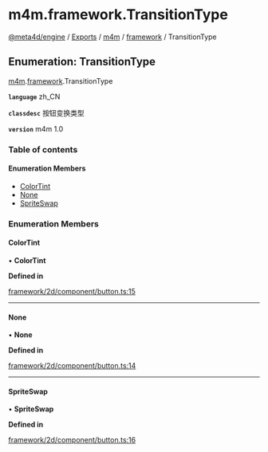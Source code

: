 # m4m.framework.TransitionType

[@meta4d/engine](../) / [Exports](../modules/) / [m4m](../modules/m4m.md) / [framework](../modules/m4m.framework.md) / TransitionType

## Enumeration: TransitionType

[m4m](../modules/m4m.md).[framework](../modules/m4m.framework.md).TransitionType

**`language`** zh\_CN

**`classdesc`** 按钮变换类型

**`version`** m4m 1.0

### Table of contents

#### Enumeration Members

* [ColorTint](m4m.framework.TransitionType.md#colortint)
* [None](m4m.framework.TransitionType.md#none)
* [SpriteSwap](m4m.framework.TransitionType.md#spriteswap)

### Enumeration Members

#### ColorTint

• **ColorTint**

**Defined in**

[framework/2d/component/button.ts:15](https://github.com/meta4d-me/meta4d-engine/blob/cf6bfe6/src/framework/2d/component/button.ts#L15)

***

#### None

• **None**

**Defined in**

[framework/2d/component/button.ts:14](https://github.com/meta4d-me/meta4d-engine/blob/cf6bfe6/src/framework/2d/component/button.ts#L14)

***

#### SpriteSwap

• **SpriteSwap**

**Defined in**

[framework/2d/component/button.ts:16](https://github.com/meta4d-me/meta4d-engine/blob/cf6bfe6/src/framework/2d/component/button.ts#L16)
